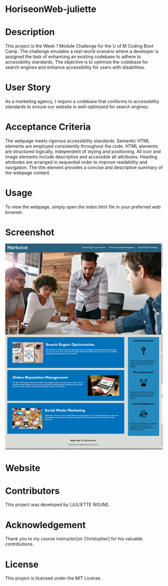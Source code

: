 # HoriseonWeb-juliette 
# Description
This project is the Week 1 Module Challenge for the U of M Coding Boot Camp. The challenge emulates a real-world scenario where a developer is assigned the task of enhancing an existing codebase to adhere to accessibility standards. The objective is to optimize the codebase for search engines and enhance accessibility for users with disabilities.

# User Story

As a marketing agency, I require a codebase that conforms to accessibility standards to ensure our website is well-optimized for search engines.

# Acceptance Criteria

The webpage meets rigorous accessibility standards.
Semantic HTML elements are employed consistently throughout the code.
HTML elements are structured logically, independent of styling and positioning.
All icon and image elements include descriptive and accessible alt attributes.
Heading attributes are arranged in sequential order to improve readability and navigation.
The title element provides a concise and descriptive summary of the webpage content.

# Usage

To view the webpage, simply open the index.html file in your preferred web browser.

# Screenshot
![mockup](Develop/assets/images/screenshot.png)

# Website


# Contributors

This project was developed by [JULIETTE NGUM].

# Acknowledgement
Thank you to my course instructor[sir Christopher] for his valuable contributions.

# License
This project is licensed under the MIT License.

